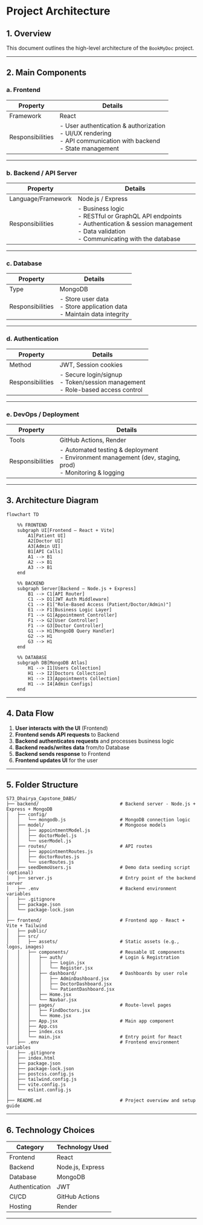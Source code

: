 
# Project Architecture

## 1. Overview

This document outlines the high-level architecture of the `BookMyDoc` project.

---

## 2. Main Components

### a. Frontend

| Property         | Details                                                                                                                    |
| ---------------- | -------------------------------------------------------------------------------------------------------------------------- |
| Framework        | React                                                                                                                      |
| Responsibilities | - User authentication & authorization <br> - UI/UX rendering <br> - API communication with backend <br> - State management |

---

### b. Backend / API Server

| Property           | Details                                                                                                                                                           |
| ------------------ | ----------------------------------------------------------------------------------------------------------------------------------------------------------------- |
| Language/Framework | Node.js / Express                                                                                                                                                 |
| Responsibilities   | - Business logic <br> - RESTful or GraphQL API endpoints <br> - Authentication & session management <br> - Data validation <br> - Communicating with the database |

---

### c. Database

| Property         | Details                                                                        |
| ---------------- | ------------------------------------------------------------------------------ |
| Type             | MongoDB                                                                        |
| Responsibilities | - Store user data <br> - Store application data <br> - Maintain data integrity |

---

### d. Authentication

| Property         | Details                                                                                |
| ---------------- | -------------------------------------------------------------------------------------- |
| Method           | JWT, Session cookies                                                                   |
| Responsibilities | - Secure login/signup <br> - Token/session management <br> - Role-based access control |

---

### e. DevOps / Deployment

| Property         | Details                                                                                                         |
| ---------------- | --------------------------------------------------------------------------------------------------------------- |
| Tools            | GitHub Actions, Render                                                                                          |
| Responsibilities | - Automated testing & deployment <br> - Environment management (dev, staging, prod) <br> - Monitoring & logging |

---

## 3. Architecture Diagram

```mermaid
flowchart TD

    %% FRONTEND
    subgraph UI[Frontend – React + Vite]
        A1[Patient UI]
        A2[Doctor UI]
        A3[Admin UI]
        B1[API Calls]
        A1 --> B1
        A2 --> B1
        A3 --> B1
    end

    %% BACKEND
    subgraph Server[Backend – Node.js + Express]
        B1 --> C1[API Router]
        C1 --> D1[JWT Auth Middleware]
        C1 --> E1["Role-Based Access (Patient/Doctor/Admin)"]
        E1 --> F1[Business Logic Layer]
        F1 --> G1[Appointment Controller]
        F1 --> G2[User Controller]
        F1 --> G3[Doctor Controller]
        G1 --> H1[MongoDB Query Handler]
        G2 --> H1
        G3 --> H1
    end

    %% DATABASE
    subgraph DB[MongoDB Atlas]
        H1 --> I1[Users Collection]
        H1 --> I2[Doctors Collection]
        H1 --> I3[Appointments Collection]
        H1 --> I4[Admin Configs]
    end
```

---

## 4. Data Flow

1. **User interacts with the UI** (Frontend)
2. **Frontend sends API requests** to Backend
3. **Backend authenticates requests** and processes business logic
4. **Backend reads/writes data** from/to Database
5. **Backend sends response** to Frontend
6. **Frontend updates UI** for the user

---

## 5. Folder Structure

```
S73_Dhairya_Capstone_DABS/
├── backend/                              # Backend server - Node.js + Express + MongoDB
│   ├── config/
│   │   └── mongodb.js                    # MongoDB connection logic
│   ├── model/                            # Mongoose models
│   │   ├── appointmentModel.js
│   │   ├── doctorModel.js
│   │   └── userModel.js
│   ├── routes/                           # API routes
│   │   ├── appointmentRoutes.js
│   │   ├── doctorRoutes.js
│   │   └── userRoutes.js
│   ├── seedDemoUsers.js                  # Demo data seeding script (optional)
│   ├── server.js                         # Entry point of the backend server
│   ├── .env                              # Backend environment variables
│   ├── .gitignore
│   ├── package.json
│   └── package-lock.json
│
├── frontend/                             # Frontend app - React + Vite + Tailwind
│   ├── public/
│   ├── src/
│   │   ├── assets/                       # Static assets (e.g., logos, images)
│   │   ├── components/                   # Reusable UI components
│   │   │   ├── auth/                     # Login & Registration
│   │   │   │   ├── Login.jsx
│   │   │   │   └── Register.jsx
│   │   │   ├── dashboard/                # Dashboards by user role
│   │   │   │   ├── AdminDashboard.jsx
│   │   │   │   ├── DoctorDashboard.jsx
│   │   │   │   └── PatientDashboard.jsx
│   │   │   ├── Home.jsx
│   │   │   └── Navbar.jsx
│   │   ├── pages/                        # Route-level pages
│   │   │   ├── FindDoctors.jsx
│   │   │   └── Home.jsx
│   │   ├── App.jsx                       # Main app component
│   │   ├── App.css
│   │   ├── index.css
│   │   └── main.jsx                      # Entry point for React
│   ├── .env                              # Frontend environment variables
│   ├── .gitignore
│   ├── index.html
│   ├── package.json
│   ├── package-lock.json
│   ├── postcss.config.js
│   ├── tailwind.config.js
│   ├── vite.config.js
│   └── eslint.config.js
│
├── README.md                             # Project overview and setup guide
```

---

## 6. Technology Choices

| Category       | Technology Used  |
| -------------- | ---------------- |
| Frontend       | React            |
| Backend        | Node.js, Express |
| Database       | MongoDB          |
| Authentication | JWT              |
| CI/CD          | GitHub Actions   |
| Hosting        | Render           |

---

